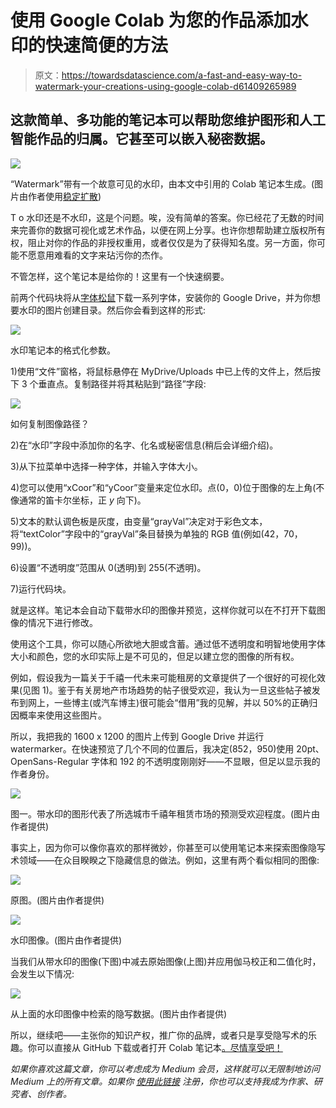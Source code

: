 # 使用 Google Colab 为您的作品添加水印的快速简便的方法

> 原文：<https://towardsdatascience.com/a-fast-and-easy-way-to-watermark-your-creations-using-google-colab-d61409265989>

## 这款简单、多功能的笔记本可以帮助您维护图形和人工智能作品的归属。它甚至可以嵌入秘密数据。

![](img/40924dcb7b2498845780fc021729c741.png)

“Watermark”带有一个故意可见的水印，由本文中引用的 Colab 笔记本生成。(图片由作者使用[稳定扩散](https://huggingface.co/CompVis/stable-diffusion))

T o 水印还是不水印，这是个问题。唉，没有简单的答案。你已经花了无数的时间来完善你的数据可视化或艺术作品，以便在网上分享。也许你想帮助建立版权所有权，阻止对你的作品的非授权重用，或者仅仅是为了获得知名度。另一方面，你可能不愿意用难看的文字来玷污你的杰作。

不管怎样，这个笔记本是给你的！这里有一个快速纲要。

前两个代码块将从[字体松鼠](https://www.fontsquirrel.com/)下载一系列字体，安装你的 Google Drive，并为你想要水印的图片创建目录。然后你会看到这样的形式:

![](img/d0eb4e53bfd179d1e9514970b1148af2.png)

水印笔记本的格式化参数。

1)使用“文件”窗格，将鼠标悬停在 MyDrive/Uploads 中已上传的文件上，然后按下 3 个垂直点。复制路径并将其粘贴到“路径”字段:

![](img/263f9e556628d89b3ea2933ea4d76c27.png)

如何复制图像路径？

2)在“水印”字段中添加你的名字、化名或秘密信息(稍后会详细介绍)。

3)从下拉菜单中选择一种字体，并输入字体大小。

4)您可以使用“xCoor”和“yCoor”变量来定位水印。点(0，0)位于图像的左上角(不像通常的笛卡尔坐标，正 *y* 向下)。

5)文本的默认调色板是灰度，由变量“grayVal”决定对于彩色文本，将“textColor”字段中的“grayVal”条目替换为单独的 RGB 值(例如(42，70，99))。

6)设置“不透明度”范围从 0(透明)到 255(不透明)。

7)运行代码块。

就是这样。笔记本会自动下载带水印的图像并预览，这样你就可以在不打开下载图像的情况下进行修改。

使用这个工具，你可以随心所欲地大胆或含蓄。通过低不透明度和明智地使用字体大小和颜色，您的水印实际上是不可见的，但足以建立您的图像的所有权。

例如，假设我为一篇关于千禧一代未来可能租房的文章提供了一个很好的可视化效果(见图 1)。鉴于有关房地产市场趋势的帖子很受欢迎，我认为一旦这些帖子被发布到网上，一些博主(或汽车博主)很可能会“借用”我的见解，并以 50%的正确归因概率来使用这些图片。

所以，我把我的 1600 x 1200 的图片上传到 Google Drive 并运行 watermarker。在快速预览了几个不同的位置后，我决定(852，950)使用 20pt、OpenSans-Regular 字体和 192 的不透明度刚刚好——不显眼，但足以显示我的作者身份。

![](img/18374ac833c720508215b8b4705eee18.png)

图一。带水印的图形代表了所选城市千禧年租赁市场的预测受欢迎程度。(图片由作者提供)

事实上，因为你可以像你喜欢的那样微妙，你甚至可以使用笔记本来探索图像隐写术领域——在众目睽睽之下隐藏信息的做法。例如，这里有两个看似相同的图像:

![](img/e3110ad513cb04cf2e6eb8e911c20734.png)

原图。(图片由作者提供)

![](img/9407577a465f7deb29b3e29bf2eff418.png)

水印图像。(图片由作者提供)

当我们从带水印的图像(下图)中减去原始图像(上图)并应用伽马校正和二值化时，会发生以下情况:

![](img/4c76b8a0c2302b3282c3222528899392.png)

从上面的水印图像中检索的隐写数据。(图片由作者提供)

所以，继续吧——主张你的知识产权，推广你的品牌，或者只是享受隐写术的乐趣。你可以直接从 GitHub 下载或者打开 Colab 笔记本[。尽情享受吧！](https://github.com/HarlanBrothers/colab/blob/main/Customizable_Watermarker.ipynb)

*如果你喜欢这篇文章，你可以考虑成为 Medium 会员，这样就可以无限制地访问 Medium 上的所有文章。如果你* [*使用此链接*](https://medium.com/@harlan.j.brothers/membership) *注册，你也可以支持我成为作家、研究者、创作者。*

[](https://medium.com/@harlan.j.brothers/membership) 